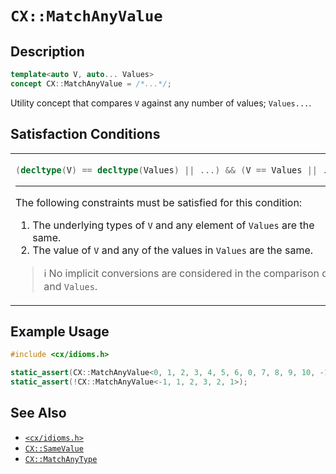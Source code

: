 # `CX::MatchAnyValue`
## Description
<area id="no-interactive-code"></area>
```c++
template<auto V, auto... Values>
concept CX::MatchAnyValue = /*...*/;
```
Utility concept that compares `V` against any number of values;
`Values...`.

## Satisfaction Conditions
<table id="member-function-table">
 <tr><td>

  ```c++
  (decltype(V) == decltype(Values) || ...) && (V == Values || ...)
  ```
  ---
  The following constraints must be satisfied for this condition:
  1. The underlying types of `V` and any element of `Values` are the
     same.
  2. The value of `V` and any of the values in `Values` are the
     same.

  > ℹ️
  > No implicit conversions are considered in the comparison
  > of `V` and `Values`.

 </td></tr>
</table>

## Example Usage
```c++
#include <cx/idioms.h>

static_assert(CX::MatchAnyValue<0, 1, 2, 3, 4, 5, 6, 0, 7, 8, 9, 10, -11>);
static_assert(!CX::MatchAnyValue<-1, 1, 2, 3, 2, 1>);
```

## See Also
 - [`<cx/idioms.h>`](../cx_idioms_h.md)
 - [`CX::SameValue`](./same_value.md)
 - [`CX::MatchAnyType`](./match_any_type.md)
